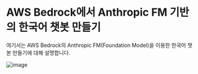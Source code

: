 # AWS Bedrock에서 Anthropic FM 기반의 한국어 챗봇 만들기

여기서는 AWS Bedrock의 Anthropic FM(Foundation Model)을 이용한 한국어 챗본 만들기에 대해 설명합니다.

![image](https://github.com/kyopark2014/chatbot-based-on-bedrock-anthropic/assets/52392004/35ed20e3-60ba-4705-9cc2-201339b72fb8)
